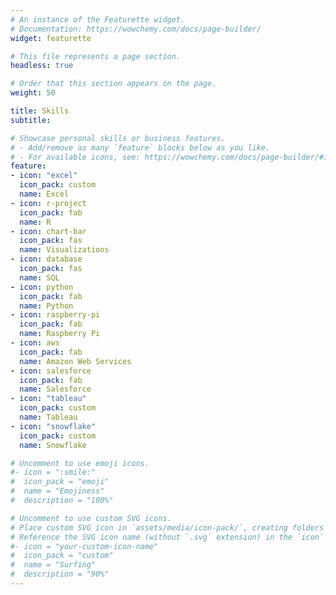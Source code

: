 ```yaml
---
# An instance of the Featurette widget.
# Documentation: https://wowchemy.com/docs/page-builder/
widget: featurette

# This file represents a page section.
headless: true

# Order that this section appears on the page.
weight: 50

title: Skills
subtitle:

# Showcase personal skills or business features.
# - Add/remove as many `feature` blocks below as you like.
# - For available icons, see: https://wowchemy.com/docs/page-builder/#icons
feature:
- icon: "excel"
  icon_pack: custom
  name: Excel
- icon: r-project
  icon_pack: fab
  name: R
- icon: chart-bar
  icon_pack: fas
  name: Visualizations
- icon: database
  icon_pack: fas
  name: SQL
- icon: python
  icon_pack: fab
  name: Python
- icon: raspberry-pi
  icon_pack: fab
  name: Raspberry Pi
- icon: aws
  icon_pack: fab
  name: Amazon Web Services
- icon: salesforce
  icon_pack: fab
  name: Salesforce
- icon: "tableau"
  icon_pack: custom
  name: Tableau
- icon: "snowflake"
  icon_pack: custom
  name: Snowflake

# Uncomment to use emoji icons.
#- icon = ":smile:"
#  icon_pack = "emoji"
#  name = "Emojiness"
#  description = "100%"  

# Uncomment to use custom SVG icons.
# Place custom SVG icon in `assets/media/icon-pack/`, creating folders if necessary.
# Reference the SVG icon name (without `.svg` extension) in the `icon` field.
#- icon = "your-custom-icon-name"
#  icon_pack = "custom"
#  name = "Surfing"
#  description = "90%"
---
```

